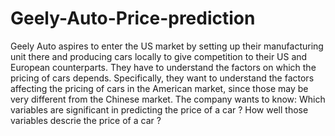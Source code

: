 # Geely-Auto-Price-prediction
Geely Auto aspires to enter the US market by setting up their manufacturing unit there and producing cars locally to give competition to their US and European counterparts.  They have to understand the factors on which the pricing of cars depends. Specifically, they want to understand the factors affecting the pricing of cars in the American market, since those may be very different from the Chinese market.  The company wants to know:  Which variables are significant in predicting the price of a car ? How well those variables descrie the price of a car ?
